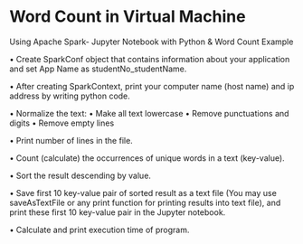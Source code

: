 # Word Count in Virtual Machine
 Using Apache Spark- Jupyter Notebook with Python &  Word Count Example
 
• Create SparkConf object that contains information about your application and set App Name as studentNo_studentName.

• After creating SparkContext, print your computer name (host name) and ip address by writing python code.

• Normalize the text:
  • Make all text lowercase
  • Remove punctuations and digits
  • Remove empty lines

• Print number of lines in the file.

• Count (calculate) the occurrences of unique words in a text (key-value).

• Sort the result descending by value. 

• Save first 10 key-value pair of sorted result as a text file (You may use saveAsTextFile
or any print function for printing results into text file), and print these first 10 key-value pair in the Jupyter
notebook.

• Calculate and print execution time of program.
